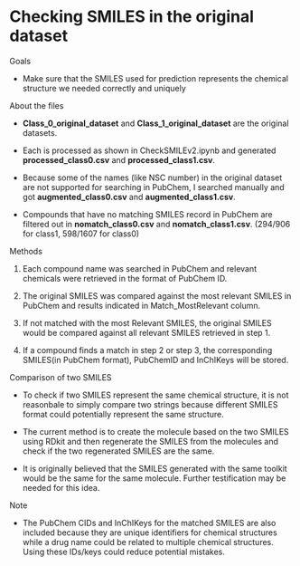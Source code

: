 # Checking SMILES in the original dataset



Goals
 - Make sure that the SMILES used for prediction represents the chemical structure we needed correctly and uniquely


About the files
 - **Class_0_original_dataset** and **Class_1_original_dataset** are the original datasets.

 - Each is processed as shown in CheckSMILEv2.ipynb and generated **processed_class0.csv** and **processed_class1.csv**.

 - Because some of the names (like NSC number) in the original dataset are not supported for searching in PubChem, I searched manually and got **augmented_class0.csv** and **augmented_class1.csv**.

 - Compounds that have no matching SMILES record in PubChem are filtered out in **nomatch_class0.csv** and **nomatch_class1.csv**. (294/906 for class1, 598/1607 for class0)

Methods
  1. Each compound name was searched in PubChem and relevant chemicals were retrieved in the format of PubChem ID.

  2. The original SMILES was compared against the most relevant SMILES in PubChem and results indicated in Match_MostRelevant column.

  3. If not matched with the most Relevant SMILES, the original SMILES would be compared against all relevant SMILES retrieved in step 1. 

  4. If a compound finds a match in step 2 or step 3, the corresponding SMILES(in PubChem format), PubChemID and InChIKeys will be stored.

Comparison of two SMILES
 - To check if two SMILES represent the same chemical structure, it is not reasonbale to simply compare two strings because different SMILES format could potentially represent the same structure. 

 - The current method is to create the molecule based on the two SMILES using RDkit and then regenerate the SMILES from the molecules and check if the two regenerated SMILES are the same. 

 - It is originally believed that the SMILES generated with the same toolkit would be the same for the same molecule. Further testification may be needed for this idea.

Note
 - The PubChem CIDs and InChIKeys for the matched SMILES are also included because they are unique identifiers for chemical structures while a drug name could be related to multiple chemical structures. Using these IDs/keys could reduce potential mistakes.


